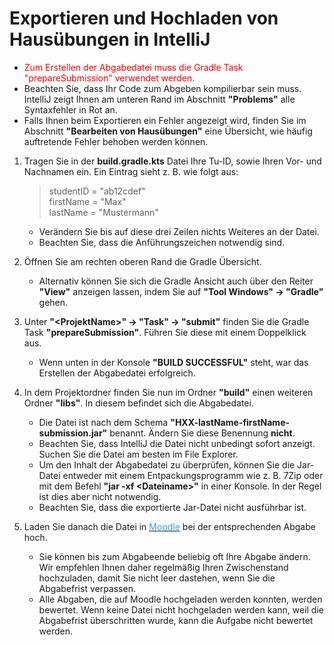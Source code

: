  # Exportieren und Hochladen von Hausübungen in IntelliJ

* <span style="color:red">Zum Erstellen der Abgabedatei muss die Gradle Task "prepareSubmission" verwendet werden. </span> 
* Beachten Sie, dass Ihr Code zum Abgeben kompilierbar sein muss. IntelliJ zeigt Ihnen am unteren Rand im Abschnitt **"Problems"** alle Syntaxfehler in Rot an.
* Falls Ihnen beim Exportieren ein Fehler angezeigt wird, finden Sie im Abschnitt **"Bearbeiten von Hausübungen"** eine Übersicht, wie häufig auftretende Fehler behoben werden können.

1. Tragen Sie in der **build.gradle.kts** Datei Ihre Tu-ID, sowie Ihren Vor- und Nachnamen ein. Ein Eintrag sieht z. B. wie folgt aus:
   > studentID = "ab12cdef"  
   > firstName = "Max"  
   > lastName = "Mustermann"

   * Verändern Sie bis auf diese drei Zeilen nichts Weiteres an der Datei.
   * Beachten Sie, dass die Anführungszeichen notwendig sind.


2. Öffnen Sie am rechten oberen Rand die Gradle Übersicht.  
   * Alternativ können Sie sich die Gradle Ansicht auch über den Reiter **"View"** anzeigen lassen, indem Sie auf **"Tool Windows" -> "Gradle"** gehen.  


3. Unter **"<ProjektName\>" -> "Task" -> "submit"** finden Sie die Gradle Task **"prepareSubmission"**. Führen Sie diese mit einem Doppelklick aus.
   * Wenn unten in der Konsole **"BUILD SUCCESSFUL"** steht, war das Erstellen der Abgabedatei erfolgreich.  


4. In dem Projektordner finden Sie nun im Ordner **"build"** einen weiteren Ordner **"libs"**. In diesem befindet sich die Abgabedatei.
   * Die Datei ist nach dem Schema **"HXX-lastName-firstName-submission.jar"** benannt. Ändern Sie diese Benennung **nicht**.
   * Beachten Sie, dass IntelliJ die Datei nicht unbedingt sofort anzeigt. Suchen Sie die Datei am besten im File Explorer.
   * Um den Inhalt der Abgabedatei zu überprüfen, können Sie die Jar-Datei entweder mit einem Entpackungsprogramm wie z. B. 7Zip oder mit dem Befehl **"jar -xf <Dateiname\>"** in einer Konsole. In der Regel ist dies aber nicht notwendig.
   * Beachten Sie, dass die exportierte Jar-Datei nicht ausführbar ist.


5. Laden Sie danach die Datei in <ins> <a href="https://moodle.informatik.tu-darmstadt.de/course/view.php?id=1169" target="_blank"><span style="color:#349eeb">Moodle</span></a></ins> bei der entsprechenden Abgabe hoch.
   * Sie können bis zum Abgabeende beliebig oft Ihre Abgabe ändern. Wir empfehlen Ihnen daher regelmäßig Ihren Zwischenstand hochzuladen, damit Sie nicht leer dastehen, wenn Sie die Abgabefrist verpassen. 
   * Alle Abgaben, die auf Moodle hochgeladen werden konnten, werden bewertet. Wenn keine Datei nicht hochgeladen werden kann, weil die Abgabefrist überschritten wurde, kann die Aufgabe nicht bewertet werden.
